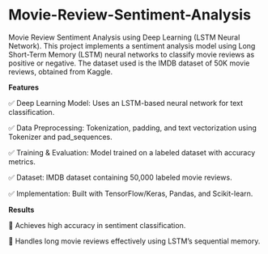 # Movie-Review-Sentiment-Analysis
Movie Review Sentiment Analysis using Deep Learning (LSTM Neural Network). This project implements a sentiment analysis model using Long Short-Term Memory (LSTM) neural networks to classify movie reviews as positive or negative. The dataset used is the IMDB dataset of 50K movie reviews, obtained from Kaggle.

**Features**

✅ Deep Learning Model: Uses an LSTM-based neural network for text classification.

✅ Data Preprocessing: Tokenization, padding, and text vectorization using Tokenizer and pad_sequences.

✅ Training & Evaluation: Model trained on a labeled dataset with accuracy metrics.

✅ Dataset: IMDB dataset containing 50,000 labeled movie reviews.

✅ Implementation: Built with TensorFlow/Keras, Pandas, and Scikit-learn.

**Results**

🚀 Achieves high accuracy in sentiment classification.

🚀 Handles long movie reviews effectively using LSTM’s sequential memory.
